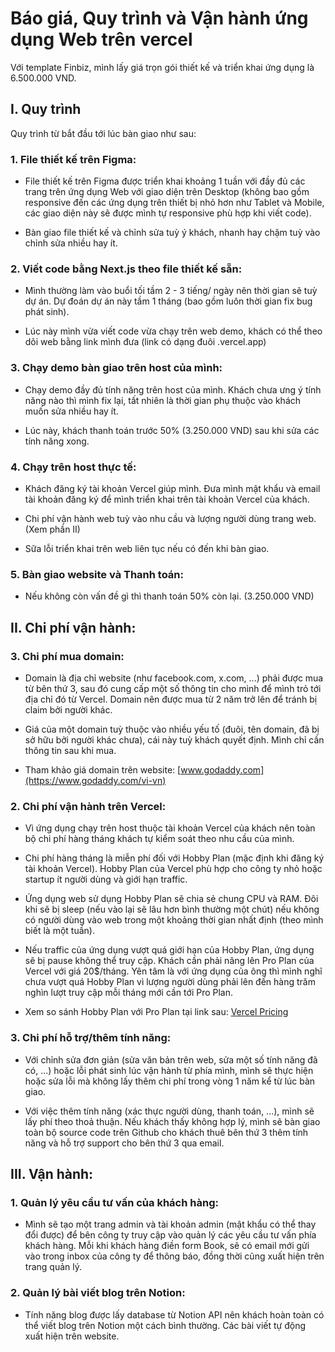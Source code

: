 # Báo giá, Quy trình và Vận hành ứng dụng Web trên vercel

Với template Finbiz, mình lấy giá trọn gói thiết kế và triển khai ứng dụng là 6.500.000 VND.

## I. Quy trình

Quy trình từ bắt đầu tới lúc bàn giao như sau:

### 1. File thiết kế trên Figma:

- File thiết kế trên Figma được triển khai khoảng 1 tuần với đầy đủ các trang trên ứng dụng Web với giao diện trên Desktop (không bao gồm responsive đến các ứng dụng trên thiết bị nhỏ hơn như Tablet và Mobile, các giao diện này sẽ được mình tự responsive phù hợp khi viết code).

- Bàn giao file thiết kế và chỉnh sửa tuỳ ý khách, nhanh hay chậm tuỳ vào chỉnh sửa nhiều hay ít.

### 2. Viết code bằng Next.js theo file thiết kế sẵn:

- Mình thường làm vào buổi tối tầm 2 - 3 tiếng/ ngày nên thời gian sẽ tuỳ dự án. Dự đoán dự án này tầm 1 tháng (bao gồm luôn thời gian fix bug phát sinh).

- Lúc này mình vừa viết code vừa chạy trên web demo, khách có thể theo dõi web bằng link mình đưa (link có dạng đuôi .vercel.app)

### 3. Chạy demo bàn giao trên host của mình:

- Chạy demo đầy đủ tính năng trên host của mình. Khách chưa ưng ý tính năng nào thì mình fix lại, tất nhiên là thời gian phụ thuộc vào khách muốn sửa nhiều hay ít.

- Lúc này, khách thanh toán trước 50% (3.250.000 VND) sau khi sửa các tính năng xong.

### 4. Chạy trên host thực tế:

- Khách đăng ký tài khoản Vercel giúp mình. Đưa mình mật khẩu và email tài khoản đăng ký để mình triển khai trên tài khoản Vercel của khách.

- Chi phí vận hành web tuỳ vào nhu cầu và lượng người dùng trang web. (Xem phần II)

- Sữa lỗi triển khai trên web liên tục nếu có đến khi bàn giao.

### 5. Bàn giao website và Thanh toán:

- Nếu không còn vấn đề gì thì thanh toán 50% còn lại. (3.250.000 VND)

## II. Chi phí vận hành:

### 3. Chi phí mua domain:

- Domain là địa chỉ website (như facebook.com, x.com, ...) phải được mua từ bên thứ 3, sau đó cung cấp một số thông tin cho mình để mình trỏ tới địa chỉ đó từ Vercel. Domain nên được mua từ 2 năm trở lên để tránh bị claim bởi người khác.

- Giá của một domain tuỳ thuộc vào nhiều yếu tố (đuôi, tên domain, đã bị sở hữu bởi người khác chưa), cái này tuỳ khách quyết định. Mình chỉ cần thông tin sau khi mua.

- Tham khảo giá domain trên website: [www.godaddy.com](https://www.godaddy.com/vi-vn)

### 2. Chi phí vận hành trên Vercel:

- Vì ứng dụng chạy trên host thuộc tài khoản Vercel của khách nên toàn bộ chi phí hàng tháng khách tự kiểm soát theo nhu cầu của mình.

- Chi phí hàng tháng là miễn phí đối với Hobby Plan (mặc định khi đăng ký tài khoản Vercel). Hobby Plan của Vercel phù hợp cho công ty nhỏ hoặc startup ít người dùng và giới hạn traffic.

- Ứng dụng web sử dụng Hobby Plan sẽ chia sẻ chung CPU và RAM. Đôi khi sẽ bị sleep (nếu vào lại sẽ lâu hơn bình thường một chút) nếu không có người dùng vào web trong một khoảng thời gian nhất định (theo mình biết là một tuần).

- Nếu traffic của ứng dụng vượt quá giới hạn của Hobby Plan, ứng dụng sẽ bị pause không thể truy cập. Khách cần phải nâng lên Pro Plan của Vercel với giá 20$/tháng. Yên tâm là với ứng dụng của ông thì mình nghĩ chưa vượt quá Hobby Plan vì lượng người dùng phải lên đến hàng trăm nghìn lượt truy cập mỗi tháng mới cần tới Pro Plan.

- Xem so sánh Hobby Plan với Pro Plan tại link sau: [Vercel Pricing](https://vercel.com/pricing)

### 3. Chi phí hỗ trợ/thêm tính năng:

- Với chỉnh sửa đơn giản (sửa văn bản trên web, sửa một số tính năng đã có, ...) hoặc lỗi phát sinh lúc vận hành từ phía mình, mình sẽ thực hiện hoặc sửa lỗi mà không lấy thêm chi phí trong vòng 1 năm kể từ lúc bàn giao.

- Với việc thêm tính năng (xác thực người dùng, thanh toán, ...), mình sẽ lấy phí theo thoả thuận. Nếu khách thấy không hợp lý, mình sẽ bàn giao toàn bộ source code trên Github cho khách thuê bên thứ 3 thêm tính năng và hỗ trợ support cho bên thứ 3 qua email.

## III. Vận hành:

### 1. Quản lý yêu cầu tư vấn của khách hàng:

- Mình sẽ tạo một trang admin và tài khoản admin (mật khẩu có thể thay đổi được) để bên công ty truy cập vào quản lý các yêu cầu tư vấn phía khách hàng. Mỗi khi khách hàng điền form Book, sẽ có email mới gửi vào trong inbox của công ty để thông báo, đồng thời cũng xuất hiện trên trang quản lý.

### 2. Quản lý bài viết blog trên Notion:

- Tính năng blog được lấy database từ Notion API nên khách hoàn toàn có thể viết blog trên Notion một cách bình thường. Các bài viết tự động xuất hiện trên website.